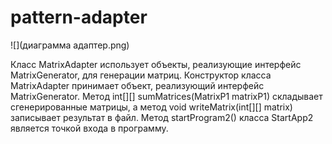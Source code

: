 # pattern-adapter

![](диаграмма адаптер.png)

Класс MatrixAdapter использует объекты, реализующие интерфейс MatrixGenerator, для генерации матриц.
Конструктор класса MatrixAdapter принимает объект, реализующий интерфейс MatrixGenerator.
Метод int[][] sumMatrices(MatrixP1 matrixP1) складывает сгенерированные матрицы, а метод void writeMatrix(int[][] matrix) записывает результат в файл.
Метод startProgram2() класса StartApp2 является точкой входа в программу.